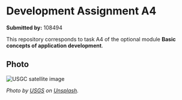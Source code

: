 # Development Assignment A4

**Submitted by:** 108494

This repository corresponds to task A4 of the optional module **Basic concepts of application development**.

## Photo

![USGC satellite image](image/Image.jpg)

_Photo by [USGS](https://unsplash.com/es/@usgs) on [Unsplash](https://unsplash.com/es/fotos/pintura-abstracta-verde-y-multicolor-vbLuKHsYIE4)._